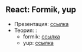 ## React: Formik, yup

- Презентация: [ссылка](https://github.com/ait-tr/cohort31.1/blob/main/front_end/lesson_25/React_Formik_Yup.pdf)
- Теория: :
  - formik: [ссылка](https://formik.org/)
  - yup: [ссылка](https://github.com/jquense/yup)
